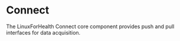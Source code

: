 # Connect 

The LinuxForHealth Connect core component provides push and pull interfaces for data acquisition.

